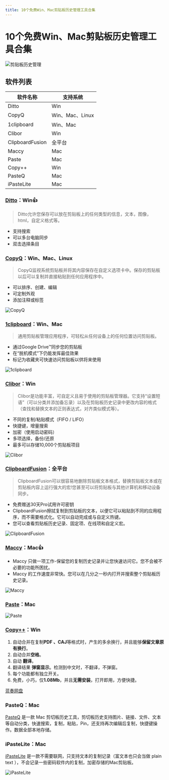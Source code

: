 ```yaml
---
title: 10个免费Win、Mac剪贴板历史管理工具合集
---
```


# 10个免费Win、Mac剪贴板历史管理工具合集

![剪贴板历史管理](https://usacdn.wangdu.site/file/blog-cdn/WP-CDN-02/2023/202301301009739.webp)

## 软件列表

| 软件名称        | 支持系统        |
| --------------- | --------------- |
| Ditto           | Win             |
| CopyQ           | Win、Mac、Linux |
| 1clipboard      | Win、Mac        |
| Clibor          | Win             |
| ClipboardFusion | 全平台          |
| Maccy           | Mac             |
| Paste           | Mac             |
| Copy++          | Win             |
| PasteQ          | Mac             |
| iPasteLite      | Mac             |

### [Ditto](https://ditto-cp.sourceforge.io/)：Win👍

> Ditto允许您保存可以放在剪贴板上的任何类型的信息，文本，图像，html，自定义格式等。

- 支持搜索
- 可以多台电脑同步
- 双击选择条目

### [CopyQ](https://hluk.github.io/CopyQ/)：Win、Mac、Linux

> CopyQ监视系统剪贴板并将其内容保存在自定义选项卡中。保存的剪贴板以后可以复制并直接粘贴到任何应用程序中。

- 可以排序、创建、编辑
- 可定制外观
- 添加注释或标签

![CopyQ](https://usacdn.wangdu.site/file/blog-cdn/WP-CDN-02/2023/202301301009514.webp)

### [1clipboard](http://1clipboard.io/)：Win、Mac

> 通用剪贴板管理应用程序，可轻松从任何设备上的任何位置访问剪贴板。

- 通过Google Drive™同步您的剪贴板
- 在“脱机模式”下仍能发挥最佳效果
- 标记为收藏夹可快速访问剪贴板以供将来使用

![1clipboard](https://usacdn.wangdu.site/file/blog-cdn/WP-CDN-02/2023/202301301009476.webp)

### [Clibor](https://www.portablefreeware.com/index.php?id=2777)：Win

> Clibor是功能丰富，可自定义且易于使用的剪贴板管理器。它支持“设置短语”（可以分类并添加备忘录）以及在剪贴板历史记录中更改内容的格式（查找和替换文本的正则表达式，对齐类似模式等）。

- 不同的复制/粘贴模式（FIFO / LIFO）
- 快捷键，增量搜索
- 加密（使用启动密码）
- 多项选择，备份/还原
- 最多可以存储10,000个剪贴板项目

![Clibor](https://usacdn.wangdu.site/file/blog-cdn/WP-CDN-02/2023/202301301009647.webp)

### [ClipboardFusion](https://www.clipboardfusion.com/Download/)：全平台

> ClipboardFusion可以很容易地删除剪贴板文本格式，替换剪贴板文本或在剪贴板内容上运行强大的宏!您甚至可以将剪贴板与其他计算机和移动设备同步。

- 免费赠送30天Pro试用许可密钥
- ClipboardFusion擦拭复制到剪贴板的文本，以便它可以粘贴到不同的应用程序，而不需要格式化。它可以自动完成或与自定义热键。
- 您可以查看剪贴板历史记录、固定项、在线项和自定义宏。

![ClipboardFusion](https://usacdn.wangdu.site/file/blog-cdn/WP-CDN-02/2023/202301301009722.webp)

### [Maccy](https://github.com/p0deje/Maccy/releases)：Mac👍

- Maccy 只做一项工作-保留您的复制历史记录并让您快速访问它。您不会被不必要的功能所困扰。
- Maccy 的工作速度非常快。您可以在几分之一秒内打开并搜索整个剪贴板历史记录。

![Maccy](https://usacdn.wangdu.site/file/blog-cdn/WP-CDN-02/2023/202301301010299.webp)

### [Paste](https://apps.apple.com/cn/app/paste-clipboard-history-manager/id967805235)：Mac

![Paste](https://usacdn.wangdu.site/file/blog-cdn/WP-CDN-02/2021/20210409105609.webp)

### [Copy++](https://github.com/CopyPlusPlus/CopyPlusPlus-NetFramework)：Win

1. 自动合并在复制**PDF 、CAJ**等格式时，产生的多余换行，并且能够**保留文章原有换行**。
2. 自动合并**空格**。
3. 自动 **翻译**。
4. 翻译结果 **弹窗显示**。检测到中文时，不翻译，不弹窗。
5. 每个功能都有独立开关。
6. 免费，小巧，仅**1.08Mb**，并且**无需安装**，打开即用，方便快捷。

[蓝奏网盘](https://wws.lanzous.com/iUkW5ovem4f)

### PasteQ：Mac

[PasteQ](https://apps.apple.com/cn/app/pasteq/id6443971843) 是一款 Mac 剪切板历史工具，剪切板历史支持图片、链接、文件、文本等自动分类，快速搜索，复制，粘贴，Pin，还支持再次编辑后复制，快捷键操作。数据全部本地存储。

### iPasteLite：Mac

[iPasteLite](https://github.com/iPasteLite/iPasteLite-Release/releases) 是一款不需要联网，只支持文本的复制记录（富文本也只会当做 plain text ），不会记录一些密码软件内的复制，加密存储的Mac剪贴板。

![iPasteLite](https://s2.loli.net/2023/04/06/D5F7fB3kSRGLKVA.png)